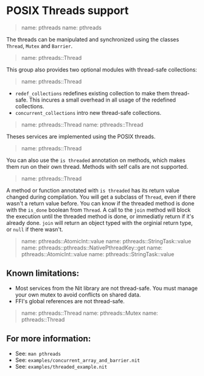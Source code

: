 # POSIX Threads support

> name: pthreads
> name: pthreads

The threads can be manipulated and synchronized using the classes `Thread`,
`Mutex` and `Barrier`.

> name: pthreads::Thread

This group also provides two optional modules with thread-safe collections:

> name: pthreads::Thread

* `redef_collections` redefines existing collection to make them thread-safe.
  This incures a small overhead in all usage of the redefined collections.
* `concurrent_collections` intro new thread-safe collections.

> name: pthreads::Thread
> name: pthreads::Thread

Theses services are implemented using the POSIX threads.

> name: pthreads::Thread

You can also use the `is threaded` annotation on methods, which makes them run on their own thread.
Methods with self calls are not supported.

> name: pthreads::Thread

A method or function annotated with `is threaded` has its return value changed during compilation.
You will get a subclass of `Thread`, even if there wasn't a return value before. You can know if the threaded method is done with the `is_done` boolean from `Thread`.
A call to the `join` method will block the execution until the threaded method is done, or immediatly return if it's already done.
`join` will return an object typed with the orginial return type, or `null` if there wasn't.

> name: pthreads::AtomicInt::value
> name: pthreads::StringTask::value
> name: pthreads::pthreads::NativePthreadKey::get
> name: pthreads::AtomicInt::value
> name: pthreads::StringTask::value

## Known limitations:

* Most services from the Nit library are not thread-safe. You must manage
  your own mutex to avoid conflicts on shared data.
* FFI's global references are not thread-safe.

> name: pthreads::Thread
> name: pthreads::Mutex
> name: pthreads::Thread

## For more information:

* See: `man pthreads`
* See: `examples/concurrent_array_and_barrier.nit`
* See: `examples/threaded_example.nit`

